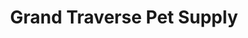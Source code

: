 ---
title: "Grand Traverse Pet Supply"
url: /traverse-city/grand-traverse-pet-supply/
shop: Tiere
---